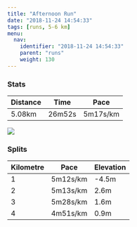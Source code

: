 ```yaml
---
title: "Afternoon Run"
date: "2018-11-24 14:54:33"
tags: [runs, 5-6 km]
menu:
  nav:
    identifier: "2018-11-24 14:54:33"
    parent: "runs"
    weight: 130
---
```


### Stats

| Distance | Time | Pace |
|----------|------|------|
|5.08km|26m52s|5m17s/km|

<img src='https://maps.googleapis.com/maps/api/staticmap?maptype=roadmap&path=enc:axjeIphyL~@e@_@_EfBnQjFnLtH`DrJbPxGzUlGxf@k@aBv@zRkApg@VaHzA_B_Bun@j@vAsIei@gEqR_L}P_DIkDoEuKy]tBdD&key=AIzaSyAfqMeaZ1CCJFGP5cWud__oZnT_Pybg-1M&size=800x800&markers=color:yellow|label:S|53.47217,-2.26457&markers=color:green|label:F|53.47201999999999,-2.26424'>

### Splits

| Kilometre | Pace | Elevation |
|------|------|-----------|
|1|5m12s/km|-4.5m|
|2|5m13s/km|2.6m|
|3|5m28s/km|1.6m|
|4|4m51s/km|0.9m|
